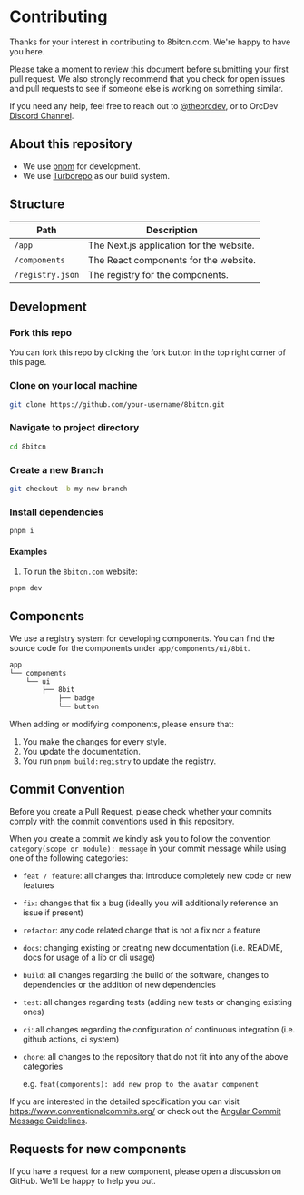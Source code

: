 # Contributing

Thanks for your interest in contributing to 8bitcn.com. We're happy to have you here.

Please take a moment to review this document before submitting your first pull request. We also strongly recommend that you check for open issues and pull requests to see if someone else is working on something similar.

If you need any help, feel free to reach out to [@theorcdev](https://twitter.com/theorcdev), or to OrcDev <a href="https://discord.com/invite/uFB5YzH9YG">Discord Channel</a>.

## About this repository

- We use [pnpm](https://pnpm.io) for development.
- We use [Turborepo](https://turbo.build/repo) as our build system.

## Structure

| Path             | Description                              |
| ---------------- | ---------------------------------------- |
| `/app`           | The Next.js application for the website. |
| `/components`    | The React components for the website.    |
| `/registry.json` | The registry for the components.         |

## Development

### Fork this repo

You can fork this repo by clicking the fork button in the top right corner of this page.

### Clone on your local machine

```bash
git clone https://github.com/your-username/8bitcn.git
```

### Navigate to project directory

```bash
cd 8bitcn
```

### Create a new Branch

```bash
git checkout -b my-new-branch
```

### Install dependencies

```bash
pnpm i
```

#### Examples

1. To run the `8bitcn.com` website:

```bash
pnpm dev
```

## Components

We use a registry system for developing components. You can find the source code for the components under `app/components/ui/8bit`.

```bash
app
└── components
    └── ui
        ├── 8bit
            ├── badge
            └── button
```

When adding or modifying components, please ensure that:

1. You make the changes for every style.
2. You update the documentation.
3. You run `pnpm build:registry` to update the registry.

## Commit Convention

Before you create a Pull Request, please check whether your commits comply with
the commit conventions used in this repository.

When you create a commit we kindly ask you to follow the convention
`category(scope or module): message` in your commit message while using one of
the following categories:

- `feat / feature`: all changes that introduce completely new code or new
  features
- `fix`: changes that fix a bug (ideally you will additionally reference an
  issue if present)
- `refactor`: any code related change that is not a fix nor a feature
- `docs`: changing existing or creating new documentation (i.e. README, docs for
  usage of a lib or cli usage)
- `build`: all changes regarding the build of the software, changes to
  dependencies or the addition of new dependencies
- `test`: all changes regarding tests (adding new tests or changing existing
  ones)
- `ci`: all changes regarding the configuration of continuous integration (i.e.
  github actions, ci system)
- `chore`: all changes to the repository that do not fit into any of the above
  categories

  e.g. `feat(components): add new prop to the avatar component`

If you are interested in the detailed specification you can visit
https://www.conventionalcommits.org/ or check out the
[Angular Commit Message Guidelines](https://github.com/angular/angular/blob/22b96b9/CONTRIBUTING.md#-commit-message-guidelines).

## Requests for new components

If you have a request for a new component, please open a discussion on GitHub. We'll be happy to help you out.
